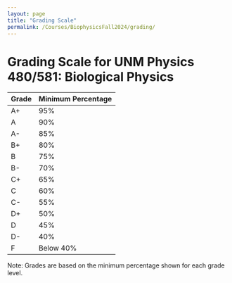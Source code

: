 ```yaml
---
layout: page
title: "Grading Scale"
permalink: /Courses/BiophysicsFall2024/grading/
---
```


# Grading Scale for UNM Physics 480/581: Biological Physics

| Grade | Minimum Percentage |
|-------|------------|
| A+    | 95%        |
| A     | 90%        |
| A-    | 85%        |
| B+    | 80%        |
| B     | 75%        |
| B-    | 70%        |
| C+    | 65%        |
| C     | 60%        |
| C-    | 55%        |
| D+    | 50%        |
| D     | 45%        |
| D-    | 40%        |
| F     | Below 40%  |

Note: Grades are based on the minimum percentage shown for each grade level.
